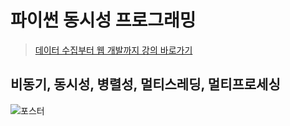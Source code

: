 # 파이썬 동시성 프로그래밍 

> [데이터 수집부터 웹 개발까지 강의 바로가기](https://www.inflearn.com/course/파이썬-동시성-프로그래밍?inst=6c599da7)

## 비동기, 동시성, 병렬성, 멀티스레딩, 멀티프로세싱

![포스터](https://cdn.inflearn.com/public/courses/327438/cover/081e779e-eecc-40c7-8a34-f68d36ef4d0e/327438-eng.png)



